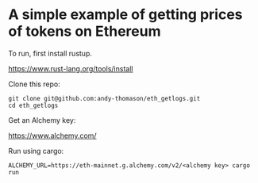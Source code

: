 # A simple example of getting prices of tokens on Ethereum

To run, first install rustup.

https://www.rust-lang.org/tools/install

Clone this repo:

```
git clone git@github.com:andy-thomason/eth_getlogs.git
cd eth_getlogs
```

Get an Alchemy key:

https://www.alchemy.com/

Run using cargo:

```
ALCHEMY_URL=https://eth-mainnet.g.alchemy.com/v2/<alchemy key> cargo run
```
